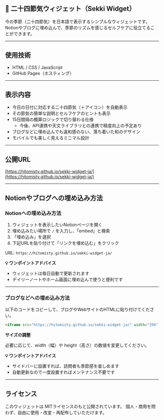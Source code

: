 ## 🍃 二十四節気ウィジェット（Sekki Widget）

今の季節（二十四節気）を日本語で表示するシンプルなウィジェットです。  
Notionやブログに埋め込んで、季節のリズムを感じるセルフケアに役立てることができます。

---

## 使用技術

- HTML / CSS / JavaScript
- GitHub Pages（ホスティング）

---

## 表示内容

- 今日の日付に対応する二十四節気（＋アイコン）を自動表示
- その節気の簡単な説明とセルフケアのヒントも表示
- 15日間隔の概算ロジックで切り替わる仕様
  - 今後、API連携や天文ライブラリとの連携で精度向上の予定あり
- ブログなどに埋め込んでも違和感のない、落ち着いた和のデザイン
- モバイルでも美しく見えるミニマル設計

---

## 公開URL

[https://hitomisty.github.io/sekki-widget-ja/](https://hitomisty.github.io/sekki-widget-ja/)

---

## Notionやブログへの埋め込み方法

### Notionへの埋め込み方法

1. ウィジェットを表示したいNotionページを開く  
2. 埋め込みたい場所で `/` を入力し、「embed」と検索  
3. 「埋め込み」を選択  
4. 下記URLを貼り付けて「リンクを埋め込む」をクリック  

URL: `https://hitomisty.github.io/sekki-widget-ja/`

**💡 ワンポイントアドバイス**  
- ウィジェットは毎日自動で更新されます  
- デイリーノートやホーム画面に埋め込んで使うと便利です

---

### ブログなどへの埋め込み方法

以下のコードをコピーして、ブログやWebサイトのHTMLに貼り付けてください。
```html
<iframe src="https://hitomisty.github.io/sekki-widget-ja/" width="350" height="300" frameborder="0" style="border-radius: 12px;"></iframe>
```

**サイズの調整**

必要に応じて、width（幅）や height（高さ）の数値を変更してください。

**💡 ワンポイントアドバイス**
- サイドバーに設置すれば、訪問者も季節感を楽しめます
- 自動更新なので一度設置すればメンテナンス不要です

---

## ライセンス
このウィジェットは MITライセンスのもと公開されています。
個人・商用を問わず、自由に使用・改変・再配布していただけます。
